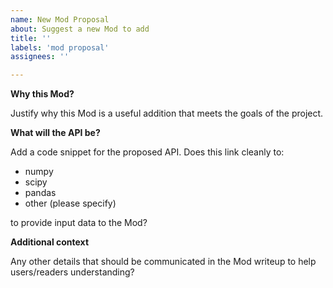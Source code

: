 ```yaml
---
name: New Mod Proposal
about: Suggest a new Mod to add
title: ''
labels: 'mod proposal'
assignees: ''

---
```


**Why this Mod?**

Justify why this Mod is a useful addition that meets the goals of the project.

**What will the API be?**

Add a code snippet for the proposed API. Does this link cleanly to:

- numpy
- scipy
- pandas
- other (please specify)

to provide input data to the Mod?

**Additional context**

Any other details that should be communicated in the Mod writeup to help
users/readers understanding?
